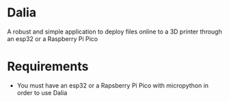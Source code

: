 # Dalia
A robust and simple application to deploy files online to a 3D printer through an esp32 or a Raspberry Pi Pico

# Requirements
* You must have an esp32 or a Rapsberry Pi Pico with micropython in order to use Dalia

